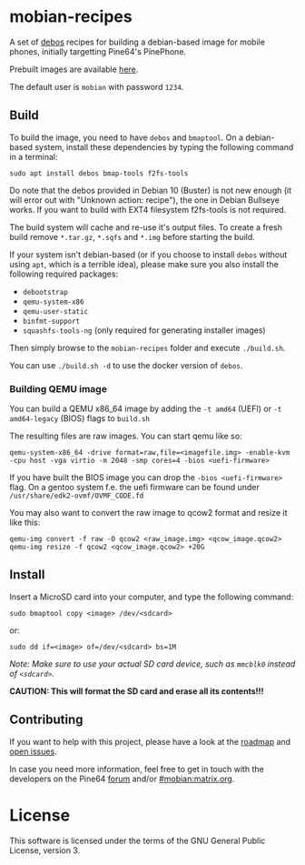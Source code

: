 # mobian-recipes

A set of [debos](https://github.com/go-debos/debos) recipes for building a
debian-based image for mobile phones, initially targetting Pine64's PinePhone.

Prebuilt images are available [here](http://images.mobian.org/).

The default user is `mobian` with password `1234`.

## Build

To build the image, you need to have `debos` and `bmaptool`. On a debian-based
system, install these dependencies by typing the following command in a terminal:

```
sudo apt install debos bmap-tools f2fs-tools
```

Do note that the debos provided in Debian 10 (Buster) is not new enough
(it will error out with "Unknown action: recipe"), the one in Debian
Bullseye works.
If you want to build with EXT4 filesystem f2fs-tools is not required.

The build system will cache and re-use it's output files. To create a fresh build
remove `*.tar.gz`, `*.sqfs` and `*.img` before starting the build.

If your system isn't debian-based (or if you choose to install `debos` without
using `apt`, which is a terrible idea), please make sure you also install the
following required packages:
- `debootstrap`
- `qemu-system-x86`
- `qemu-user-static`
- `binfmt-support`
- `squashfs-tools-ng` (only required for generating installer images)

Then simply browse to the `mobian-recipes` folder and execute `./build.sh`.

You can use `./build.sh -d` to use the docker version of `debos`.

### Building QEMU image

You can build a QEMU x86_64 image by adding the `-t amd64` (UEFI) or
`-t amd64-legacy` (BIOS) flags to `build.sh`

The resulting files are raw images. You can start qemu like so:

```
qemu-system-x86_64 -drive format=raw,file=<imagefile.img> -enable-kvm -cpu host -vga virtio -m 2048 -smp cores=4 -bios <uefi-firmware>
```
If you have built the BIOS image you can drop the `-bios <uefi-firmware>` flag.
On a gentoo system f.e. the uefi firmware can be found under
`/usr/share/edk2-ovmf/OVMF_CODE.fd`

You may also want to convert the raw image to qcow2 format
and resize it like this:

```
qemu-img convert -f raw -O qcow2 <raw_image.img> <qcow_image.qcow2>
qemu-img resize -f qcow2 <qcow_image.qcow2> +20G
```

## Install

Insert a MicroSD card into your computer, and type the following command:

```
sudo bmaptool copy <image> /dev/<sdcard>
```

or:

```
sudo dd if=<image> of=/dev/<sdcard> bs=1M
```

*Note: Make sure to use your actual SD card device, such as `mmcblk0` instead of
`<sdcard>`.*

**CAUTION: This will format the SD card and erase all its contents!!!**

## Contributing

If you want to help with this project, please have a look at the
[roadmap](https://wiki.debian.org/Teams/Mobian/Roadmap) and
[open issues](https://salsa.debian.org/groups/Mobian-team/-/issues).

In case you need more information, feel free to get in touch with the developers
on the Pine64 [forum](https://forum.pine64.org/showthread.php?tid=9016) and/or
[#mobian:matrix.org](https://matrix.to/#/#mobian:matrix.org).

# License

This software is licensed under the terms of the GNU General Public License,
version 3.
